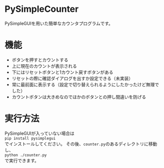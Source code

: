 # PySimpleCounter
PySimpleGUIを用いた簡単なカウンタプログラムです。

# 機能
* ボタンを押すとカウントする
* 上に現在のカウントが表示される
* 下にはリセットボタンと1カウント戻すボタンがある
* リセットの際に確認ダイアログを出すか設定できる（未実装）
* 常に最前面に表示する（設定で切り替えられるようにしたかったけど無理でした）
* カウントボタンは大きめなのでほかのボタンとの押し間違いを防げる

# 実行方法
PySimpleGUIが入っていない場合は  
```pip install pysimplegui```  
でインストールしてください。
その後、```counter.py```のあるディレクトリに移動し、  
```python ./counter.py```  
で実行できます。
